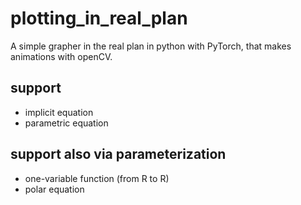 # plotting_in_real_plan
A simple grapher in the real plan in python with PyTorch, that makes animations with openCV.

## support
- implicit equation
- parametric equation

## support also via parameterization
- one-variable function (from R to R)
- polar equation
